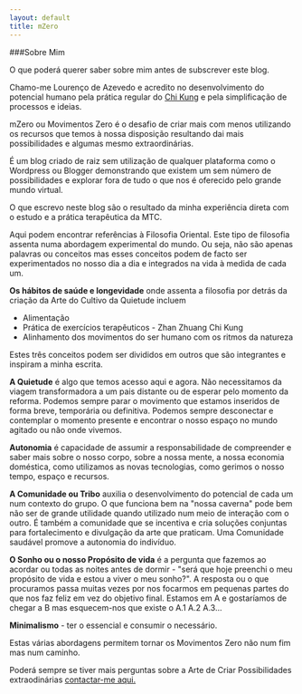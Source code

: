 ```yaml
---
layout: default
title: mZero
---
```


###Sobre Mim

O que poderá querer saber sobre mim antes de subscrever este blog. 

Chamo-me Lourenço de Azevedo e acredito no desenvolvimento do potencial humano pela prática regular do [Chi Kung](http://devagar.org) e pela simplificação de processos e ideias.

mZero ou Movimentos Zero é o desafio de criar mais com menos utilizando os recursos que temos à nossa disposição resultando dai mais possibilidades e algumas mesmo extraordinárias.

É um blog criado de raiz sem utilização de qualquer plataforma como o Wordpress ou Blogger demonstrando que existem um sem número de possibilidades e explorar fora de tudo o que nos é oferecido pelo grande mundo virtual.

O que escrevo neste blog são o resultado da minha experiência direta com o estudo e a prática terapêutica da MTC.

Aqui podem encontrar referências à Filosofia Oriental. Este tipo de filosofia assenta numa abordagem experimental do mundo. Ou seja, não são apenas palavras ou conceitos mas esses conceitos podem de facto ser experimentados no nosso dia a dia e integrados na vida à medida de cada um. 

**Os hábitos de saúde e longevidade** onde assenta a filosofia por detrás da criação da Arte do Cultivo da Quietude incluem 
+ Alimentação 
+ Prática de exercícios terapêuticos - Zhan Zhuang Chi Kung
+ Alinhamento dos movimentos do ser humano com os ritmos da natureza

Estes três conceitos podem ser divididos em outros que são integrantes e inspiram a minha escrita. 

**A Quietude** é algo que temos acesso aqui e agora. Não necessitamos da viagem transformadora a um pais distante ou de esperar pelo momento da reforma. Podemos sempre parar o movimento que estamos inseridos de forma breve, temporária ou definitiva. Podemos sempre desconectar e contemplar o momento presente e encontrar o nosso espaço no mundo agitado ou não onde vivemos.

**Autonomia** é capacidade de assumir a responsabilidade de compreender e saber mais sobre o nosso corpo, sobre a nossa mente, a nossa economia doméstica, como utilizamos as novas tecnologias, como gerimos o nosso tempo, espaço e recursos. 

**A Comunidade ou Tribo** auxilia o desenvolvimento do potencial de cada um num contexto do grupo. O que funciona bem na "nossa caverna" pode bem não ser de grande utilidade quando utilizado num meio de interação com o outro. É também a comunidade que se incentiva e cria soluções conjuntas para fortalecimento e divulgação da arte que praticam. Uma Comunidade saudável promove a autonomia do indivíduo.

**O Sonho ou o nosso Propósito de vida** é a pergunta que fazemos ao acordar ou todas as noites antes de dormir  - "será que hoje preenchi o meu propósito de vida e estou a viver o meu sonho?". A resposta ou o que procuramos passa muitas vezes por nos focarmos em pequenas partes do que nos faz feliz em vez do objetivo final. Estamos em A e gostaríamos de chegar a B mas esquecem-nos que existe o A.1 A.2 A.3...

**Minimalismo** - ter o essencial e consumir o necessário. 

Estas várias abordagens permitem tornar os Movimentos Zero não num fim mas num caminho.

Poderá sempre se tiver mais perguntas sobre a Arte de Criar Possibilidades extraodinárias [contactar-me aqui.](contato.html)